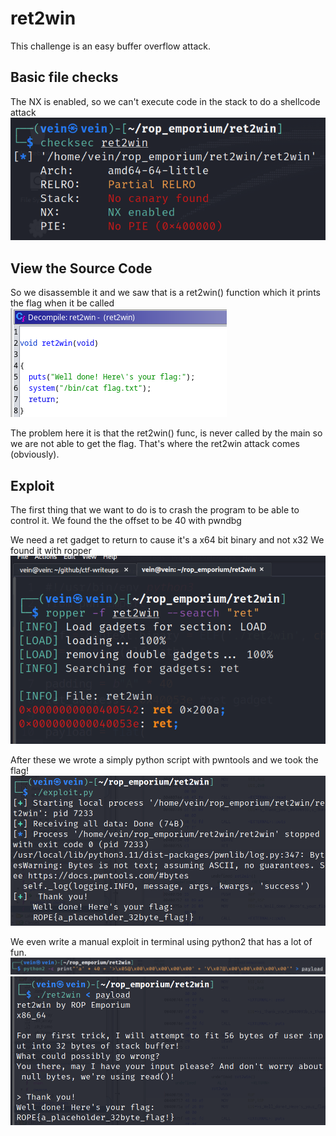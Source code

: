 # ret2win 

This challenge is an easy buffer overflow attack.

## Basic file checks
The NX is enabled, so we can't execute code in the stack to do a shellcode attack 
![Alt Text](img/checksec.png)

## View the Source Code
So we disassemble it and we saw that is a ret2win() function
which it prints the flag when it be called
![Alt Text](img/ret2win_func.png)

The problem here it is that the ret2win() func, is never called by the main
so we are not able to get the flag. That's where the ret2win attack comes (obviously).

## Exploit
The first thing that we want to do is to crash the program to be able to control it.
We found the the offset to be 40 with pwndbg

We need a ret gadget to return to cause it's a x64 bit binary and not x32
We found it with ropper
![Alt Text](img/ret_gadget.png)

After these we wrote a simply python script with pwntools and we took the flag!
![Alt Text](img/successful_pwntools_exploit.png)

We even write a manual exploit in terminal using python2 that has a lot of fun.
![Alt Text](img/python2_manualexploit.png)
![Alt Text](img/successful_manualexploit.png)
